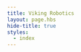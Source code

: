 ```yaml
---
title: Viking Robotics
layout: page.hbs
hide-title: true
styles:
  - index
---
```


<div class="slideshow">

</div>